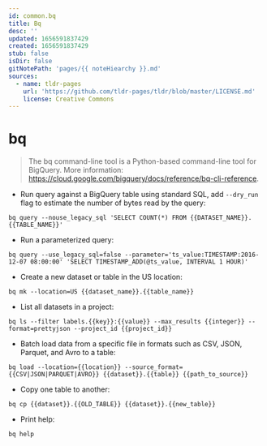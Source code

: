 ```yaml
---
id: common.bq
title: Bq
desc: ''
updated: 1656591837429
created: 1656591837429
stub: false
isDir: false
gitNotePath: 'pages/{{ noteHiearchy }}.md'
sources:
  - name: tldr-pages
    url: 'https://github.com/tldr-pages/tldr/blob/master/LICENSE.md'
    license: Creative Commons
---
```

# bq

> The bq command-line tool is a Python-based command-line tool for BigQuery.
> More information: <https://cloud.google.com/bigquery/docs/reference/bq-cli-reference>.

- Run query against a BigQuery table using standard SQL, add `--dry_run` flag to estimate the number of bytes read by the query:

`bq query --nouse_legacy_sql 'SELECT COUNT(*) FROM {{DATASET_NAME}}.{{TABLE_NAME}}'`

- Run a parameterized query:

`bq query --use_legacy_sql=false --parameter='ts_value:TIMESTAMP:2016-12-07 08:00:00' 'SELECT TIMESTAMP_ADD(@ts_value, INTERVAL 1 HOUR)'`

- Create a new dataset or table in the US location:

`bq mk --location=US {{dataset_name}}.{{table_name}}`

- List all datasets in a project:

`bq ls --filter labels.{{key}}:{{value}} --max_results {{integer}} --format=prettyjson --project_id {{project_id}}`

- Batch load data from a specific file in formats such as CSV, JSON, Parquet, and Avro to a table:

`bq load --location={{location}} --source_format={{CSV|JSON|PARQUET|AVRO}} {{dataset}}.{{table}} {{path_to_source}}`

- Copy one table to another:

`bq cp {{dataset}}.{{OLD_TABLE}} {{dataset}}.{{new_table}}`

- Print help:

`bq help`

